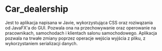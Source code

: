 # Car_dealership
Jest to aplikacja napisana w Javie, wykorzystująca CSS oraz roziwązania od JavaFX'a do GUI. Pozwala ona na przechowywanie oraz operowanie na
pracownikach, samochodach i klientach salonu samochodowego. Aplikacja pozwala na trwałe zmiany poprzez operacje wejścia wyjścia z pliku,
z wykorzystaniem serializacji danych. 
